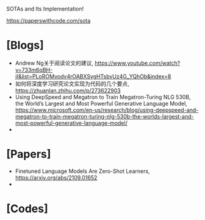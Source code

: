 SOTAs and Its Implementation!

https://paperswithcode.com/sota

# [Blogs]
+ Andrew Ng关于阅读论文的建议, https://www.youtube.com/watch?v=733m6qBH-jI&list=PLoROMvodv4rOABXSygHTsbvUz4G_YQhOb&index=8
+ 如何将深度学习研究论文实现为代码的几个要点, https://zhuanlan.zhihu.com/p/273622903
+ Using DeepSpeed and Megatron to Train Megatron-Turing NLG 530B, the World’s Largest and Most Powerful Generative Language Model, https://www.microsoft.com/en-us/research/blog/using-deepspeed-and-megatron-to-train-megatron-turing-nlg-530b-the-worlds-largest-and-most-powerful-generative-language-model/
+ 


# [Papers]
+ Finetuned Language Models Are Zero-Shot Learners, https://arxiv.org/abs/2109.01652
+ 

# [Codes]



